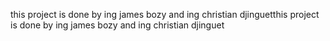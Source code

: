 this project is done by ing james bozy and ing christian djinguetthis project is done by ing james bozy and ing christian djinguet
